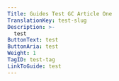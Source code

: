 ```yaml
---
Title: Guides Test GC Article One
TranslationKey: test-slug
Description: >-
  test
ButtonText: test
ButtonAria: test
Weight: 1
TagID: test-tag
LinkToGuide: test
---
```


